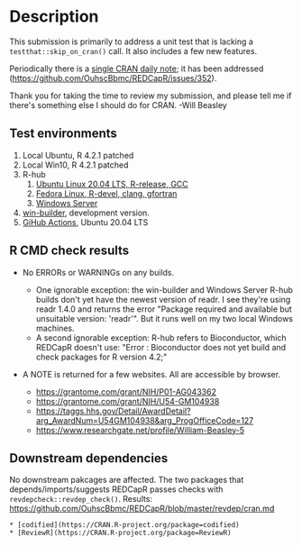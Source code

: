 Description
===============================================

This submission is primarily to address a unit test that is lacking a `testthat::skip_on_cran()` call.  It also includes a few new features.

Periodically there is a [single CRAN daily note](https://cran.rstudio.com/web/checks/check_results_REDCapR.html); it has been addressed (<https://github.com/OuhscBbmc/REDCapR/issues/352>).

Thank you for taking the time to review my submission, and please tell me if there's something else I should do for CRAN.  -Will Beasley

Test environments
-----------------------------------------------

1. Local Ubuntu, R 4.2.1 patched
1. Local Win10, R 4.2.1 patched
1. R-hub
    1. [Ubuntu Linux 20.04 LTS, R-release, GCC](https://builder.r-hub.io/status/REDCapR_1.0.0.tar.gz-d554cfab8fed4acba83ca159d2a14a7b)
    1. [Fedora Linux, R-devel, clang, gfortran](https://builder.r-hub.io/status/REDCapR_1.0.0.tar.gz-80a6d6b66bb84847b61d31f6029f5628)
    1. [Windows Server](https://builder.r-hub.io/status/REDCapR_1.0.0.tar.gz-b5b0cb95fb4746f9b354071b89caaafa)
1. [win-builder](https://win-builder.r-project.org/BwNz2bnHxuse), development version.
1. [GiHub Actions](https://github.com/OuhscBbmc/REDCapR/actions), Ubuntu 20.04 LTS

R CMD check results
-----------------------------------------------

* No ERRORs or WARNINGs on any builds.
  * One ignorable exception:  the win-builder and Windows Server R-hub builds don't yet have the newest version of readr.  I see they're using readr 1.4.0 and returns the error "Package required and available but unsuitable version: 'readr'".  But it runs well on my two local Windows machines.
  * A second ignorable exception: R-hub refers to Bioconductor, which REDCapR doesn't use: "Error : Bioconductor does not yet build and check packages for R version 4.2;"

* A NOTE is returned for a few websites.  All are accessible by browser.
  * https://grantome.com/grant/NIH/P01-AG043362
  * https://grantome.com/grant/NIH/U54-GM104938
  * https://taggs.hhs.gov/Detail/AwardDetail?arg_AwardNum=U54GM104938&arg_ProgOfficeCode=127
  * https://www.researchgate.net/profile/William-Beasley-5

Downstream dependencies
-----------------------------------------------

No downstream pakcages are affected.  The two packages that depends/imports/suggests REDCapR passes checks with `revdepcheck::revdep_check()`.  Results: https://github.com/OuhscBbmc/REDCapR/blob/master/revdep/cran.md
  
    * [codified](https://CRAN.R-project.org/package=codified)
    * [ReviewR](https://CRAN.R-project.org/package=ReviewR)
